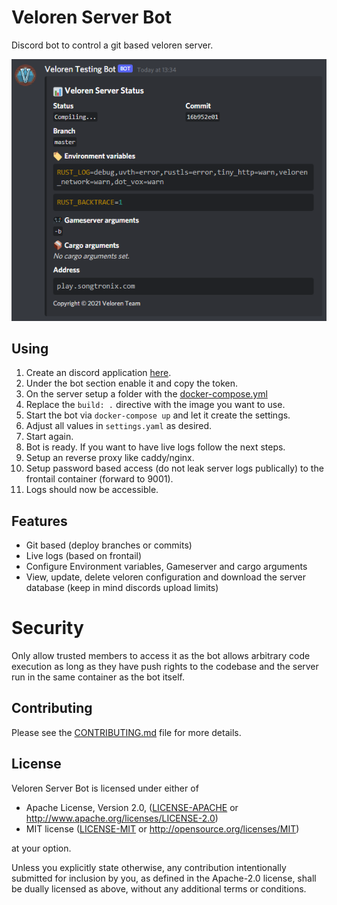 # Veloren Server Bot

Discord bot to control a git based veloren server.

![Example Status of the server](media/status.png)

## Using

1. Create an discord application [here](https://discord.com/developers/applications).
2. Under the bot section enable it and copy the token.
3. On the server setup a folder with the [docker-compose.yml](https://github.com/Songtronix/veloren-server-bot/blob/master/docker-compose.yml)
4. Replace the `build: .` directive with the image you want to use.
5. Start the bot via `docker-compose up` and let it create the settings.
6. Adjust all values in `settings.yaml` as desired.
7. Start again.
8. Bot is ready. If you want to have live logs follow the next steps.
9. Setup an reverse proxy like caddy/nginx.
10. Setup password based access (do not leak server logs publically) to the frontail container (forward to 9001).
11. Logs should now be accessible.

## Features
- Git based (deploy branches or commits)
- Live logs (based on frontail)
- Configure Environment variables, Gameserver and cargo arguments
- View, update, delete veloren configuration and download the server database (keep in mind discords upload limits)

# Security

Only allow trusted members to access it as the bot allows arbitrary code execution as long as they have push rights to the codebase and the server run in the same container as the bot itself.

## Contributing

Please see the [CONTRIBUTING.md](CONTRIBUTING.md) file for more details.

[CONTRIBUTING.md]: CONTRIBUTING.md

## License

Veloren Server Bot is licensed under either of

* Apache License, Version 2.0, ([LICENSE-APACHE](LICENSE-APACHE) or
  <http://www.apache.org/licenses/LICENSE-2.0>)
* MIT license ([LICENSE-MIT](LICENSE-MIT) or
  <http://opensource.org/licenses/MIT>)

at your option.

Unless you explicitly state otherwise, any contribution intentionally submitted
for inclusion by you, as defined in the Apache-2.0 license, shall be
dually licensed as above, without any additional terms or conditions.
